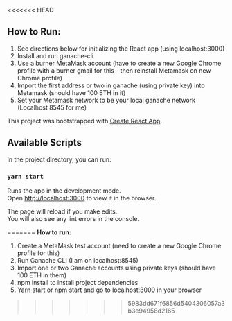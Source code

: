 <<<<<<< HEAD
## How to Run:
1) See directions below for initializing the React app (using localhost:3000)
2) Install and run ganache-cli
3) Use a burner MetaMask account (have to create a new Google Chrome profile with a burner gmail for this - then reinstall Metamask on new Chrome profile)
4) Import the first address or two in ganache (using private key) into Metamask (should have 100 ETH in it)
5) Set your Metamask network to be your local ganache network (Localhost 8545 for me)





This project was bootstrapped with [Create React App](https://github.com/facebook/create-react-app).

## Available Scripts

In the project directory, you can run:

### `yarn start`

Runs the app in the development mode.<br />
Open [http://localhost:3000](http://localhost:3000) to view it in the browser.

The page will reload if you make edits.<br />
You will also see any lint errors in the console.

=======
**How to run:**
1) Create a MetaMask test account (need to create a new Google Chrome profile for this)
2) Run Ganache CLI (I am on localhost:8545)
3) Import one or two Ganache accounts using private keys (should have 100 ETH in them)
4) npm install to install project dependencies
5) Yarn start or npm start and go to localhost:3000 in your browser
>>>>>>> 5983dd671f6856d5404306057a3b3e94958d2165
